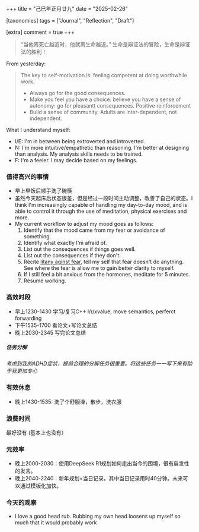 +++
title = "己巳年正月廿九"
date = "2025-02-26"

[taxonomies]
tags = ["Journal", "Reflection", "Draft"]

[extra]
comment = true
+++

> “当他离死亡越近时，他就离生命越近。” 生命是辩证法的冒险，生命是辩证法的胜利！

From yesterday:
> The key to self-motivation is: feeling competent at doing worthwhile work.
> - Always go for the good consequences.
> - Make you feel you have a choice: believe you have a sense of autonomy: go for
>     pleasantt consequences. Positive reinforcement
> - Build a sense of community. Adults are inter-dependent, not independent.

What I understand myself:
- I/E: I'm in between being extroverted and introverted.
- N: I'm more intuitive/empathetic than reasoning. I'm better at designing than analysis. My analysis skills needs to be trained.
- F: I'm a feeler. I may decide based on my feelings.

### 值得高兴的事情
- 早上早饭后顺手洗了碗筷
- 虽然今天起床后状态很差，但是经过一段时间主动调整，改善了自己的状态。I think I'm
    increasingly capable of handling my day-to-day mood, and is able to control it
    through the use of meditation, physical exercises and more.
- My current workflow to adjust my mood goes as follows:
    1. Identify that the mood came from my fear or avoidance of something.
    2. Identify what exactly I'm afraid of.
    3. List out the consequences if things goes well.
    4. List out the consequences if they don't.
    5. Recite [litany aginst fear](@/journals/2025-01-31.md), tell my self that fear
        doesn't do anything. See where the fear is allow me to gain better clarity to myself.
    6. If I still feel a bit anxious from the hormones, meditate for 5 minutes.
    7. Resume working.

### 高效时段
- 早上1230-1430 学习/复习C++ l/r/xvalue, move semantics, perferct forwarding
- 下午1535-1700 看论文+写论文总结
- 晚上2030-2345 写完论文总结

##### 任务分解
_考虑到我的ADHD症状，提前合理的分解任务很重要。将这些任务一一写下来有助于我更加专心_

### 有效休息
- 晚上1430-1535: 洗了个舒服澡，散步，洗衣服

### 浪费时间
最好没有 (基本上也没有）

### 元效率
- 晚上2000-2030：使用DeepSeek R1规划如何走出当今的困境，很有启发性的发言。
- 晚上2040-2240：新年规划+当日记录。其中当日记录用时40分钟。未来可以通过模板化加快。

### 今天的观察
- I love a good head rub. Rubbing my own head loosens up myself so much that
    it would probably work
